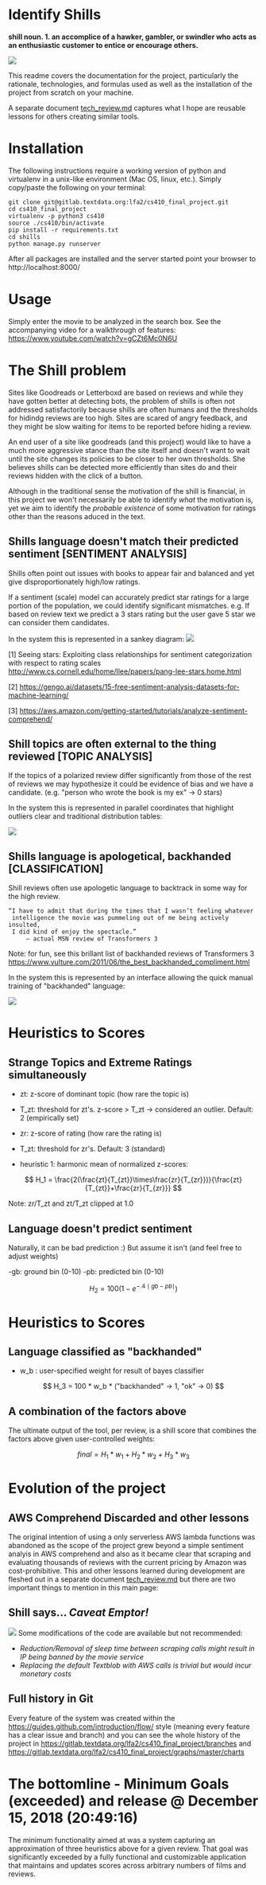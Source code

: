 # Identify Shills 

**shill
noun.
    1. an accomplice of a hawker, gambler, or swindler who acts as an enthusiastic customer to entice or encourage others.**

![](shill.png)

This readme covers the documentation for the project, particularly the rationale, technologies, and formulas used as well as the installation of the project from scratch on your machine.

A separate document [tech_review.md](tech_review.md) captures what I hope are reusable lessons for others creating similar tools.

# Installation

The following instructions require a working version of python and virtualenv in a unix-like environment (Mac OS, linux, etc.).  Simply copy/paste the following on your terminal:

```
git clone git@gitlab.textdata.org:lfa2/cs410_final_project.git
cd cs410_final_project
virtualenv -p python3 cs410
source ./cs410/bin/activate 
pip install -r requirements.txt
cd shills
python manage.py runserver
```

After all packages are installed and the server started point your browser to http://localhost:8000/

# Usage

Simply enter the movie to be analyzed in the search box. See the accompanying video for a walkthrough of features: https://www.youtube.com/watch?v=gCZt6Mc0N6U

# The Shill problem


Sites like Goodreads or Letterboxd are based on reviews and while they have gotten better at detecting bots, the problem of shills is often not addressed satisfactorily because shills are often humans and the thresholds for hidindg reviews are too high. Sites are scared of angry feedback, and they might be slow waiting for items to be reported before hiding a review.

An end user of a site like goodreads (and this project) would like to have a much more aggressive stance than the site itself and doesn't want to wait until the site changes its policies to be closer to her own thresholds. She believes shills can be detected more efficiently than sites do and their reviews hidden with the click of a button.

Although in the traditional sense the motivation of the shill is financial, in this project we won't necessarily be able to identify _what_ the motivation is, yet we aim to identify the _probable existence_ of some motivation for ratings other than the reasons aduced in the text.


## Shills language doesn't match their predicted sentiment [SENTIMENT ANALYSIS]

Shills often point out issues with books to appear fair and balanced and yet give disproportionately high/low ratings. 

If a sentiment (scale) model can accurately predict star ratings for a large portion of the population, we could identify significant mismatches. e.g. If based on review text we predict a 3 stars rating but the user gave 5 star we can consider them candidates. 

In the system this is represented in a sankey diagram:
![](interface_screenshot_2.png)

[1] Seeing stars: Exploiting class relationships for sentiment categorization with respect to rating scales http://www.cs.cornell.edu/home/llee/papers/pang-lee-stars.home.html 

[2] https://gengo.ai/datasets/15-free-sentiment-analysis-datasets-for-machine-learning/

[3] https://aws.amazon.com/getting-started/tutorials/analyze-sentiment-comprehend/


## Shill topics are often external to the thing reviewed [TOPIC ANALYSIS]

If the topics of a polarized review differ significantly from those of the rest of reviews we may hypothesize it could be evidence of bias and we have a candidate. (e.g. "person who wrote the book is my ex" → 0 stars)

In the system this is represented in parallel coordinates that highlight outliers clear and traditional distribution tables:

![](interface_screenshot.png)


## Shills language is apologetical, backhanded [CLASSIFICATION]

Shill reviews often use apologetic language to backtrack in some way for the high review. 

```
“I have to admit that during the times that I wasn’t feeling whatever 
 intelligence the movie was pummeling out of me being actively insulted, 
 I did kind of enjoy the spectacle.” 
     — actual MSN review of Transformers 3
```
Note: for fun, see this brillant list of backhanded reviews of Transformers 3
https://www.vulture.com/2011/06/the_best_backhanded_compliment.html


In the system this is represented by an interface allowing the quick manual training of "backhanded" language:

![](interface_screenshot_3.png)

# Heuristics to Scores
##  Strange Topics and Extreme Ratings simultaneously

 - zt: z-score of dominant topic  (how rare the topic is)
 - T_zt: threshold for zt's. z-score > T_zt → considered an outlier. 
   Default: 2 (empirically set)

 - zr: z-score of rating  (how rare the rating is)
 - T_zt: threshold for zr's. Default: 3 (standard)

 - heuristic 1: harmonic mean of normalized z-scores:
 
$$
H_1 = \frac{2(\frac{zt}{T_{zt}}\times\frac{zr}{T_{zr}})}{\frac{zt}{T_{zt}}+\frac{zr}{T_{zr}}}
$$

Note: zr/T_zt and zt/T_zt clipped at 1.0

## Language doesn't predict sentiment

Naturally, it can be bad prediction :) But assume it isn't (and feel free to adjust weights)
 
  -gb: ground bin (0-10)
  -pb: predicted bin (0-10)

$$
 H_2 = 100 (1-e^{-.4\mid gb-pb\mid})
$$
 
# Heuristics to Scores

## Language classified as "backhanded"
 
  - w_b : user-specified weight for result of bayes classifier
  
$$
 H_3 = 100 * w_b * ("backhanded" → 1, "ok" → 0)
$$
 
## A combination of the factors above

The ultimate output of the tool, per review, is a shill score that combines the factors above given user-controlled weights:

$$
 final = H_1*w_1 + H_2*w_2 + H_3*w_3 
$$


# Evolution of the project

## AWS Comprehend Discarded and other lessons

The original intention of using a only serverless AWS lambda functions was abandoned as the scope of the project grew beyond a simple sentiment analyis in AWS comprehend and also as it became clear that scraping and evaluating thousands of reviews with the current pricing by Amazon was cost-prohibitive. This and other lessons learned during development are fleshed out in a separate document [tech_review.md](tech_review.md) but there are two important things to mention in this main page:

## Shill says... *Caveat Emptor!*
![](caveat.png)
Some modifications of the code are available but not recommended:

 - *Reduction/Removal of sleep time between scraping calls might result in IP being banned by the movie service*
 - *Replacing the default Textblob with AWS calls is trivial but would incur monetary costs*

## Full history in Git

Every feature of the system was created within the https://guides.github.com/introduction/flow/ style (meaning every feature has a clear issue and branch) and you can see the whole history of the project in https://gitlab.textdata.org/lfa2/cs410_final_project/branches and https://gitlab.textdata.org/lfa2/cs410_final_project/graphs/master/charts

# The bottomline - Minimum Goals (exceeded) and release @ December 15, 2018 (20:49:16) 
The minimum functionality aimed at was a system capturing an approximation of three heuristics above for a given review. That goal was significantly exceeded by a fully functional and customizable application that maintains and updates scores across arbitrary numbers of films and reviews.

